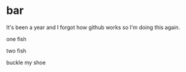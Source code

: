 # bar
It's been a year and I forgot how github works so I'm doing this again.

one fish

two fish

buckle my shoe
